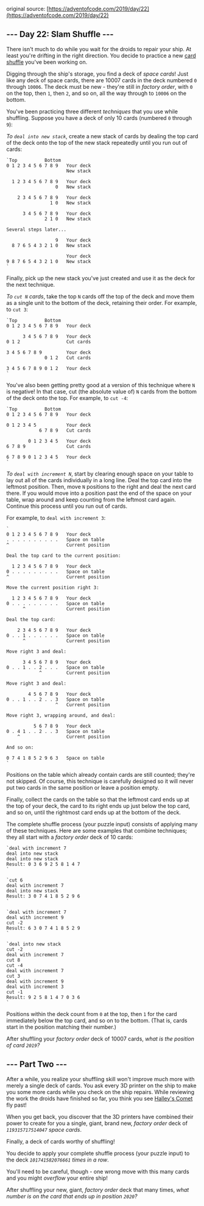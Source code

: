 original source: [https://adventofcode.com/2019/day/22](https://adventofcode.com/2019/day/22)
## --- Day 22: Slam Shuffle ---
There isn't much to do while you wait for the droids to repair your ship.  At least you're drifting in the right direction.  You decide to practice a new [card shuffle](https://en.wikipedia.org/wiki/Shuffling) you've been working on.

Digging through the ship's storage, you find a deck of *space cards*! Just like any deck of space cards, there are 10007 cards in the deck numbered `0` through `10006`. The deck must be new - they're still in *factory order*, with `0` on the top, then `1`, then `2`, and so on, all the way through to `10006` on the bottom.

You've been practicing three different *techniques* that you use while shuffling. Suppose you have a deck of only 10 cards (numbered `0` through `9`):

*To `deal into new stack`*, create a new stack of cards by dealing the top card of the deck onto the top of the new stack repeatedly until you run out of cards:

```
`Top          Bottom
0 1 2 3 4 5 6 7 8 9   Your deck
                      New stack

  1 2 3 4 5 6 7 8 9   Your deck
                  0   New stack

    2 3 4 5 6 7 8 9   Your deck
                1 0   New stack

      3 4 5 6 7 8 9   Your deck
              2 1 0   New stack

Several steps later...

                  9   Your deck
  8 7 6 5 4 3 2 1 0   New stack

                      Your deck
9 8 7 6 5 4 3 2 1 0   New stack
`
```

Finally, pick up the new stack you've just created and use it as the deck for the next technique.

*To `cut N` cards*, take the top `N` cards off the top of the deck and move them as a single unit to the bottom of the deck, retaining their order. For example, to `cut 3`:

```
`Top          Bottom
0 1 2 3 4 5 6 7 8 9   Your deck

      3 4 5 6 7 8 9   Your deck
0 1 2                 Cut cards

3 4 5 6 7 8 9         Your deck
              0 1 2   Cut cards

3 4 5 6 7 8 9 0 1 2   Your deck
`
```

You've also been getting pretty good at a version of this technique where `N` is negative! In that case, cut (the absolute value of) `N` cards from the bottom of the deck onto the top.  For example, to `cut -4`:

```
`Top          Bottom
0 1 2 3 4 5 6 7 8 9   Your deck

0 1 2 3 4 5           Your deck
            6 7 8 9   Cut cards

        0 1 2 3 4 5   Your deck
6 7 8 9               Cut cards

6 7 8 9 0 1 2 3 4 5   Your deck
`
```

*To `deal with increment N`*, start by clearing enough space on your table to lay out all of the cards individually in a long line.  Deal the top card into the leftmost position. Then, move `N` positions to the right and deal the next card there. If you would move into a position past the end of the space on your table, wrap around and keep counting from the leftmost card again.  Continue this process until you run out of cards.

For example, to `deal with increment 3`:

```
`
0 1 2 3 4 5 6 7 8 9   Your deck
. . . . . . . . . .   Space on table
^                     Current position

Deal the top card to the current position:

  1 2 3 4 5 6 7 8 9   Your deck
0 . . . . . . . . .   Space on table
^                     Current position

Move the current position right 3:

  1 2 3 4 5 6 7 8 9   Your deck
0 . . . . . . . . .   Space on table
      ^               Current position

Deal the top card:

    2 3 4 5 6 7 8 9   Your deck
0 . . 1 . . . . . .   Space on table
      ^               Current position

Move right 3 and deal:

      3 4 5 6 7 8 9   Your deck
0 . . 1 . . 2 . . .   Space on table
            ^         Current position

Move right 3 and deal:

        4 5 6 7 8 9   Your deck
0 . . 1 . . 2 . . 3   Space on table
                  ^   Current position

Move right 3, wrapping around, and deal:

          5 6 7 8 9   Your deck
0 . 4 1 . . 2 . . 3   Space on table
    ^                 Current position

And so on:

0 7 4 1 8 5 2 9 6 3   Space on table
`
```

Positions on the table which already contain cards are still counted; they're not skipped.  Of course, this technique is carefully designed so it will never put two cards in the same position or leave a position empty.

Finally, collect the cards on the table so that the leftmost card ends up at the top of your deck, the card to its right ends up just below the top card, and so on, until the rightmost card ends up at the bottom of the deck.

The complete shuffle process (your puzzle input) consists of applying many of these techniques.  Here are some examples that combine techniques; they all start with a *factory order* deck of 10 cards:

```
`deal with increment 7
deal into new stack
deal into new stack
Result: 0 3 6 9 2 5 8 1 4 7
`
```

```
`cut 6
deal with increment 7
deal into new stack
Result: 3 0 7 4 1 8 5 2 9 6
`
```

```
`deal with increment 7
deal with increment 9
cut -2
Result: 6 3 0 7 4 1 8 5 2 9
`
```

```
`deal into new stack
cut -2
deal with increment 7
cut 8
cut -4
deal with increment 7
cut 3
deal with increment 9
deal with increment 3
cut -1
Result: 9 2 5 8 1 4 7 0 3 6
`
```

Positions within the deck count from `0` at the top, then `1` for the card immediately below the top card, and so on to the bottom.  (That is, cards start in the position matching their number.)

After shuffling your *factory order* deck of 10007 cards, *what is the position of card `2019`?*


## --- Part Two ---
After a while, you realize your shuffling skill won't improve much more with merely a single deck of cards.  You ask every 3D printer on the ship to make you some more cards while you check on the ship repairs.  While reviewing the work the droids have finished so far, you think you see [Halley's Comet](https://en.wikipedia.org/wiki/Halley%27s_Comet) fly past!

When you get back, you discover that the 3D printers have combined their power to create for you a single, giant, brand new, *factory order* deck of *`119315717514047` space cards*.

Finally, a deck of cards worthy of shuffling!

You decide to apply your complete shuffle process (your puzzle input) to the deck *`101741582076661` times in a row*.

You'll need to be careful, though - one wrong move with this many cards and you might *overflow* your entire ship!

After shuffling your new, giant, *factory order* deck that many times, *what number is on the card that ends up in position `2020`?*


